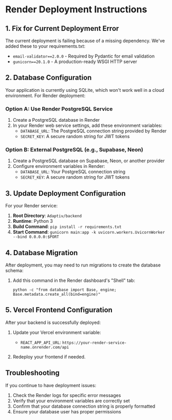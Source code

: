 # Render Deployment Instructions

## 1. Fix for Current Deployment Error

The current deployment is failing because of a missing dependency. We've added these to your requirements.txt:
- `email-validator==2.0.0` - Required by Pydantic for email validation
- `gunicorn==20.1.0` - A production-ready WSGI HTTP server

## 2. Database Configuration

Your application is currently using SQLite, which won't work well in a cloud environment. For Render deployment:

### Option A: Use Render PostgreSQL Service
1. Create a PostgreSQL database in Render
2. In your Render web service settings, add these environment variables:
   - `DATABASE_URL`: The PostgreSQL connection string provided by Render
   - `SECRET_KEY`: A secure random string for JWT tokens

### Option B: External PostgreSQL (e.g., Supabase, Neon)
1. Create a PostgreSQL database on Supabase, Neon, or another provider
2. Configure environment variables in Render:
   - `DATABASE_URL`: Your PostgreSQL connection string
   - `SECRET_KEY`: A secure random string for JWT tokens

## 3. Update Deployment Configuration

For your Render service:

1. **Root Directory**: `Adaptiv/backend`
2. **Runtime**: Python 3
3. **Build Command**: `pip install -r requirements.txt`
4. **Start Command**: `gunicorn main:app -k uvicorn.workers.UvicornWorker --bind 0.0.0.0:$PORT`

## 4. Database Migration

After deployment, you may need to run migrations to create the database schema:

1. Add this command in the Render dashboard's "Shell" tab:
   ```
   python -c "from database import Base, engine; Base.metadata.create_all(bind=engine)"
   ```

## 5. Vercel Frontend Configuration

After your backend is successfully deployed:

1. Update your Vercel environment variable:
   - `REACT_APP_API_URL`: `https://your-render-service-name.onrender.com/api`

2. Redeploy your frontend if needed.

## Troubleshooting

If you continue to have deployment issues:
1. Check the Render logs for specific error messages
2. Verify that your environment variables are correctly set
3. Confirm that your database connection string is properly formatted
4. Ensure your database user has proper permissions

